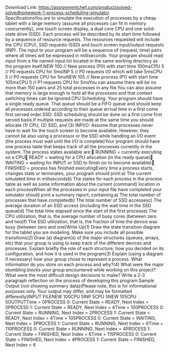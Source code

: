 Download Link: https://assignmentchef.com/product/solved-solvedhomework-1-process-scheduling-simulator
<br>
SpecificationsYou are to simulate the execution of processes by a cheap tablet with a large memory (assume all processes can fit in memory concurrently), one touch screen display, a dual core CPU and one solid-state drive (SSD). Each process will be described by its start time followed by a sequence of resource requests. The resources requested will include the CPU (CPU), SSD requests (SSD) and touch screen input/output requests (INP). The input to your program will be a sequence of (request, time) pairs where all times will be expressed in milliseconds. Your program should read input from a file named input.txt located in the same working directory as the program itself.NEW 100 // New process (P0) with start time 100msCPU 5 // P0 requests CPU for 5msINP 5 // P0 requests I/0 which will take 5msCPU 5 // P0 requests CPU for 5msNEW 105 // New process (P1) with start time 105msCPU 5 // P1 requests CPU for 5msYou can assume there will be no more than 150 pairs and 25 total processes in any file.You can also assume that memory is large enough to hold all the processes and that context switching times can be ignored.CPU Scheduling: Your program should have a single ready queue. That queue should be a FIFO queue and should keep all processes ordered according to their queue arrival time in a first come first served order.SSD: SSD scheduling should be done on a first come first served basis.If multiple requests are made at the same time you should allocate (1) CPU, (2) SSD, and (3) INPI/O: Assume that processes never have to wait for the touch screen to become available. However, they cannot be also using a processor or the SSD while handling an I/O event (the process must wait until the I/O is complete)Your program should have one process table that keeps track of all the processes currently in the system. The process states available are: RUNNING = currently executing on a CPU READY = waiting for a CPU allocation (in the ready queue) WAITING = waiting for INPUT or SSD to finish (or to become available) FINISHED = process has finished executingEvery time a process starts, changes state or terminates, your program should print:a) The current simulated time in millisecondsb) The states for each process in the process table as well as some information about the current (command) location in each processWhen all the processes in your input file have completed your simulator should print a summary report, containing:a) The total number of processes that have completedb) The total number of SSD accessesc) The average duration of an SSD access (including the wait time in the SSD queue)d) The total time elapsed since the start of the first processe) The CPU utilization, that is, the average number of busy cores (between zero and two)f) The SSD utilization, that is, the fraction of time the device was busy (between zero and one)Write Up(1) Draw the state transition diagram for the tablet you are modeling. Make sure you include all possible transitions(2) Draw (a) diagram(s) of the major structures (queues, arrays, etc) that your group is using to keep track of the different devices and processes. Explain briefly the role of each structure, how you decided on its configuration, and how it is used in the program(3) Explain (using a diagram if necessary) how your group chose to represent a process. What information do you store on each process and why?(4) What were the major stumbling blocks your group encountered while working on this project? What were the most difficult design decisions to make? Write a 2-3 paragraph reflection on the process of developing this program.Sample Output (not showing summary data)(Please note, this is for informational purposes only. Your output may differ, and may be formatted differently)INPUT FILENEW 100CPU 5INP 5CPU 5NEW 105CPU 5OUTPUTTime = 0PROCESS 0: Current State = READY, Next Index = 0PROCESS 1: Current State = READY, Next Index = 4Time = 100PROCESS 0: Current State = RUNNING, Next Index = 2PROCESS 1: Current State = READY, Next Index = 4Time = 105PROCESS 0: Current State = WAITING, Next Index = 3PROCESS 1: Current State = RUNNING, Next Index = 6Time = 110PROCESS 0: Current State = RUNNING, Next Index = 4PROCESS 1: Current State = FINISHED, Next Index = 6Time = 115PROCESS 0: Current State = FINISHED, Next Index = 4PROCESS 1: Current State = FINISHED, Next Index = 6